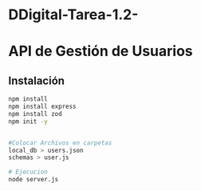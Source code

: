 # DDigital-Tarea-1.2-

# API de Gestión de Usuarios

## Instalación
```bash
npm install
npm install express
npm install zod
npm init -y


#Colocar Archivos en carpetas
local_db > users.json
schemas > user.js

# Ejecucion
node server.js

